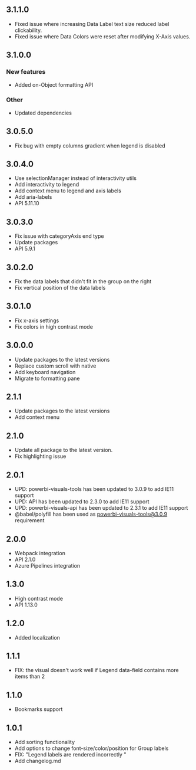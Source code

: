## 3.1.1.0
* Fixed issue where increasing Data Label text size reduced label clickability.
* Fixed issue where Data Colors were reset after modifying X-Axis values.

## 3.1.0.0

### New features
* Added on-Object formatting API

### Other
* Updated dependencies

## 3.0.5.0
* Fix bug with empty columns gradient when legend is disabled

## 3.0.4.0
* Use selectionManager instead of interactivity utils
* Add interactivity to legend
* Add context menu to legend and axis labels
* Add aria-labels
* API 5.11.10

## 3.0.3.0
* Fix issue with categoryAxis end type
* Update packages
* API 5.9.1

## 3.0.2.0
* Fix the data labels that didn't fit in the group on the right
* Fix vertical position of the data labels

## 3.0.1.0
* Fix x-axis settings
* Fix colors in high contrast mode

## 3.0.0.0
* Update packages to the latest versions
* Replace custom scroll with native
* Add keyboard navigation
* Migrate to formatting pane

## 2.1.1
* Update packages to the latest versions
* Add context menu

## 2.1.0
* Update all package to the latest version.
* Fix highlighting issue

## 2.0.1
* UPD: powerbi-visuals-tools has been updated to 3.0.9 to add IE11 support
* UPD: API has been updated to 2.3.0 to add IE11 support
* UPD: powerbi-visuals-api has been updated to 2.3.1 to add IE11 support
* @babel/polyfill has been used as powerbi-visuals-tools@3.0.9 requirement

## 2.0.0
* Webpack integration
* API 2.1.0
* Azure Pipelines integration

## 1.3.0
* High contrast mode
* API 1.13.0

## 1.2.0
* Added localization

## 1.1.1
* FIX: the visual doesn't work well if Legend data-field contains more items than 2

## 1.1.0
* Bookmarks support

## 1.0.1
* Add sorting functionality
* Add options to change font-size/color/position for Group labels
* FIX: "Legend labels are rendered incorrectly "
* Add changelog.md